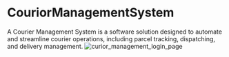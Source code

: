 # CouriorManagementSystem
A  Courier Management System is a software solution designed to automate and streamline courier operations, including parcel tracking, dispatching, and delivery management. 
![curior_management_login_page](https://github.com/user-attachments/assets/9c203d57-49a6-4f3b-acd9-8e60411438e3)
